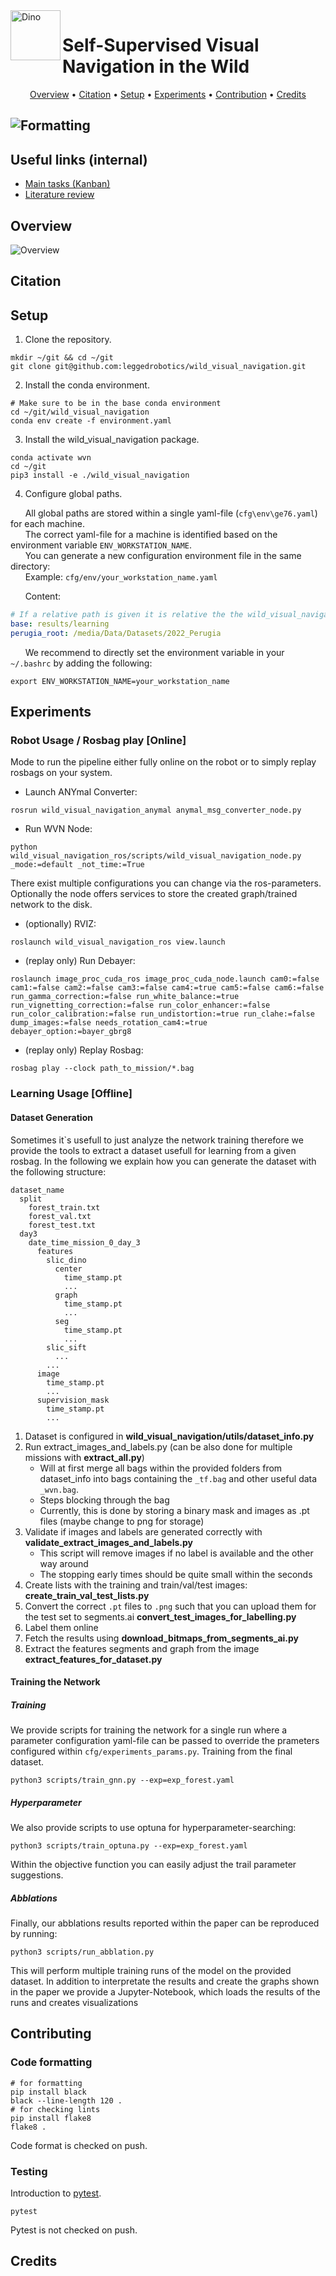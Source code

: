 <img align="left" width="80" height="80" src="https://github.com/leggedrobotics/wild_visual_navigation/blob/main/assets/images/dino.png" alt="Dino"> 

# Self-Supervised Visual Navigation in the Wild

<p align="center">
  <a href="#overview">Overview</a> •
  <a href="#citation">Citation</a> •
  <a href="#setup">Setup</a> •
  <a href="#experiments">Experiments</a> •
  <a href="#contribution">Contribution</a> •
  <a href="#credits">Credits</a>
</p>
 
![Formatting](https://github.com/leggedrobotics/wild_visual_navigation/actions/workflows/formatting.yml/badge.svg)
---

## Useful links (internal)

- [Main tasks (Kanban)](https://github.com/leggedrobotics/wild_visual_navigation/projects/1)
- [Literature review](https://docs.google.com/spreadsheets/d/1rJPC4jVz_Hw7U6YQauh1B3Xpart7-9tC884P5ONtkaU/edit?usp=sharing)

## Overview

![Overview](./assets/drawings/overview.svg)

## Citation

## Setup

1. Clone the repository.
```shell
mkdir ~/git && cd ~/git 
git clone git@github.com:leggedrobotics/wild_visual_navigation.git
```

2. Install the conda environment.
```shell
# Make sure to be in the base conda environment
cd ~/git/wild_visual_navigation
conda env create -f environment.yaml 
```

3. Install the wild_visual_navigation package.
```shell
conda activate wvn
cd ~/git
pip3 install -e ./wild_visual_navigation
```

4. Configure global paths.

&nbsp;&nbsp;&nbsp;&nbsp;&nbsp;&nbsp;All global paths are stored within a single yaml-file (`cfg\env\ge76.yaml`) for each machine.  
&nbsp;&nbsp;&nbsp;&nbsp;&nbsp;&nbsp;The correct yaml-file for a machine is identified based on the environment variable `ENV_WORKSTATION_NAME`.  
&nbsp;&nbsp;&nbsp;&nbsp;&nbsp;&nbsp;You can generate a new configuration environment file in the same directory:  
&nbsp;&nbsp;&nbsp;&nbsp;&nbsp;&nbsp;Example: `cfg/env/your_workstation_name.yaml` 

&nbsp;&nbsp;&nbsp;&nbsp;&nbsp;&nbsp;Content: 

```yaml
# If a relative path is given it is relative the the wild_visual_navigation project directory.
base: results/learning
perugia_root: /media/Data/Datasets/2022_Perugia
```  


&nbsp;&nbsp;&nbsp;&nbsp;&nbsp;&nbsp;We recommend to directly set the environment variable in your `~/.bashrc` by adding the following:  
  
  ```shell
  export ENV_WORKSTATION_NAME=your_workstation_name
  ```  


## Experiments
### Robot Usage / Rosbag play [Online]
Mode to run the pipeline either fully online on the robot or to simply replay rosbags on your system.

- Launch ANYmal Converter:
```
rosrun wild_visual_navigation_anymal anymal_msg_converter_node.py
```

- Run WVN Node:
```
python wild_visual_navigation_ros/scripts/wild_visual_navigation_node.py _mode:=default _not_time:=True
```
There exist multiple configurations you can change via the ros-parameters.
Optionally the node offers services to store the created graph/trained network to the disk.

- (optionally) RVIZ:
```
roslaunch wild_visual_navigation_ros view.launch
```

- (replay only) Run Debayer:
```
roslaunch image_proc_cuda_ros image_proc_cuda_node.launch cam0:=false cam1:=false cam2:=false cam3:=false cam4:=true cam5:=false cam6:=false run_gamma_correction:=false run_white_balance:=true run_vignetting_correction:=false run_color_enhancer:=false run_color_calibration:=false run_undistortion:=true run_clahe:=false dump_images:=false needs_rotation_cam4:=true debayer_option:=bayer_gbrg8
```

- (replay only) Replay Rosbag:
```
rosbag play --clock path_to_mission/*.bag
```


### Learning Usage [Offline]
#### Dataset Generation

Sometimes it`s usefull to just analyze the network training therefore we provide the tools to extract a dataset usefull for learning from a given rosbag. 
In the following we explain how you can generate the dataset with the following structure: 
```
dataset_name
  split
    forest_train.txt
    forest_val.txt
    forest_test.txt
  day3
    date_time_mission_0_day_3
      features
        slic_dino
          center
            time_stamp.pt
            ...
          graph
            time_stamp.pt
            ...
          seg
            time_stamp.pt
            ...
        slic_sift
          ...
        ...
      image
        time_stamp.pt
        ...
      supervision_mask
        time_stamp.pt
        ...
```

1. Dataset is configured in **wild_visual_navigation/utils/dataset_info.py**
2. Run extract_images_and_labels.py (can be also done for multiple missions with **extract_all.py**)
   - Will at first merge all bags within the provided folders from dataset_info into bags containing the `_tf.bag` and other useful data `_wvn.bag`.
   - Steps blocking through the bag
   - Currently, this is done by storing a binary mask and images as .pt files (maybe change to png for storage)
3. Validate if images and labels are generated correctly with **validate_extract_images_and_labels.py**
   - This script will remove images if no label is available and the other way around
   - The stopping early times should be quite small within the seconds
4. Create lists with the training and train/val/test images: **create_train_val_test_lists.py**
5. Convert the correct `.pt` files to `.png` such that you can upload them for the test set to segments.ai **convert_test_images_for_labelling.py**
6. Label them online
7. Fetch the results using **download_bitmaps_from_segments_ai.py**
8. Extract the features segments and graph from the image **extract_features_for_dataset.py**


#### Training the Network
##### Training  
We provide scripts for training the network for a single run where a parameter configuration yaml-file can be passed to override the prameters configured within `cfg/experiments_params.py`.
Training from the final dataset.

`python3 scripts/train_gnn.py --exp=exp_forest.yaml`

##### Hyperparameter  
We also provide scripts to use optuna for hyperparameter-searching: 

`python3 scripts/train_optuna.py --exp=exp_forest.yaml`

Within the objective function you can easily adjust the trail parameter suggestions. 

##### Abblations
Finally, our abblations results reported within the paper can be reproduced by running:

`python3 scripts/run_abblation.py`

This will perform multiple training runs of the model on the provided dataset. 
In addition to interpretate the results and create the graphs shown in the paper we provide a Jupyter-Notebook, which loads the results of the runs and creates visualizations

## Contributing

### Code formatting
```shell
# for formatting
pip install black
black --line-length 120 .
# for checking lints
pip install flake8
flake8 .
```
Code format is checked on push.

### Testing
Introduction to [pytest](https://github.com/pluralsight/intro-to-pytest).

```shell
pytest
```
Pytest is not checked on push.

## Credits
